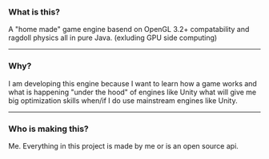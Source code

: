### What is this?
A "home made" game engine basend on OpenGL 3.2+ compatability and ragdoll physics all in pure Java. (exluding GPU side computing)
________________
### Why?
I am developing this engine because I want to learn how a game works and what is happening "under the hood" of engines like Unity what will give me big optimization skills when/if I do use mainstream engines like Unity.
________________
### Who is making this?
Me. Everything in this project is made by me or is an open source api.
